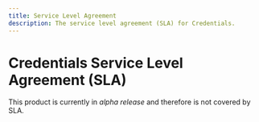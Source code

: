 ```yaml
---
title: Service Level Agreement
description: The service level agreement (SLA) for Credentials.
---
```


# Credentials Service Level Agreement (SLA)

This product is currently in _alpha release_ and therefore is not covered by SLA.
